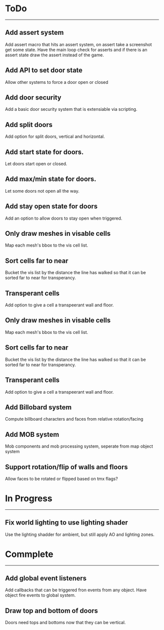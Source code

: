 # ToDo
--------------------------------------------------------------
## Add assert system
Add assert macro that hits an assert system, on assert take a screenshot get some state. Have the main loop check for asserts and if there is an assert state draw the assert instead of the game.

## Add API to set door state
Allow other systems to force a door open or closed

## Add door security
Add a basic door security system that is extensiable via scripting.

## Add split doors
Add option for split doors, vertical and horizontal.

## Add start state for doors.
Let doors start open or closed.

## Add max/min state for doors.
Let some doors not open all the way.

## Add stay open state for doors
Add an option to allow doors to stay open when triggered.

## Only draw meshes in visable cells
Map each mesh's bbox to the vis cell list.

## Sort cells far to near
Bucket the vis list by the distance the line has walked so that it can be sorted far to near for transperancy.

## Transperant cells
Add option to give a cell a transpeerant wall and floor.

## Only draw meshes in visable cells
Map each mesh's bbox to the vis cell list.

## Sort cells far to near
Bucket the vis list by the distance the line has walked so that it can be sorted far to near for transperancy.

## Transperant cells
Add option to give a cell a transpeerant wall and floor.

## Add Billobard system
Compute billboard characters and faces from relative rotation/facing

## Add MOB system
Mob components and mob processing system, seperate from map object system

## Support rotation/flip of walls and floors
Allow faces to be rotated or flipped based on tmx flags?


# In Progress
--------------------------------------------------------------

## Fix world lighting to use lighting shader
Use the lighting shadder for ambient, but still apply AO and lighting zones.

# Commplete
--------------------------------------------------------------
## Add global event listeners
Add callbacks that can be triggered fron events from any object. Have object fire events to global system.

## Draw top and bottom of doors
Doors need tops and bottoms now that they can be vertical.